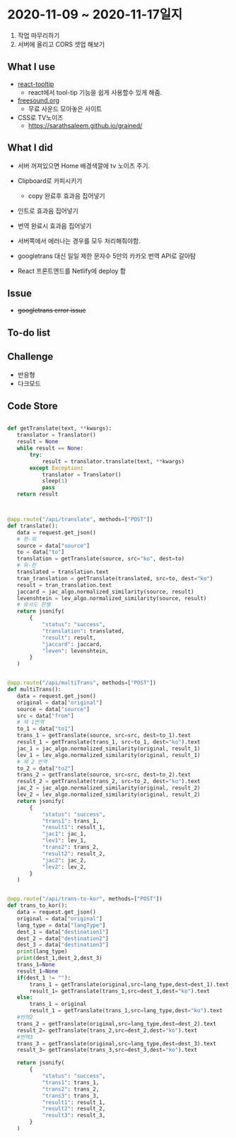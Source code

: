 # 2020-11-09 ~ 2020-11-17일지
1. 작업 마무리하기
2. 서버에 올리고 CORS 셋업 해보기

## What I use
- [react-tooltip](https://www.npmjs.com/package/react-tooltip)
    - react에서 tool-tip 기능을 쉽게 사용할수 있게 해줌.
- [freesound.org](https://freesound.org/)
    - 무료 사운드 모아놓은 사이트
- CSS로 TV노이즈
    - https://sarathsaleem.github.io/grained/

## What I did
- 서버 꺼져있으면 Home 배경색깔에 tv 노이즈 주기.
- Clipboard로 카피시키기
    - copy 완료후 효과음 집어넣기
- 인트로 효과음 집어넣기
- 번역 완료시 효과음 집어넣기
- 서버쪽에서 에러나는 경우를 모두 처리해줘야함.

- googletrans 대신 일일 제한 문자수 5만의 카카오 번역 API로 갈아탐
- React 프론트엔드를 Netlify에 deploy 함

## Issue
- ~~googletrans error issue~~
## To-do list

## Challenge
- 반응형
- 다크모드
## Code Store 
 ```python

 def getTranslate(text, **kwargs):
    translator = Translator()
    result = None
    while result == None:
        try:
            result = translator.translate(text, **kwargs)
        except Exception:
            translator = Translator()
            sleep(1)
            pass
    return result



 @app.route("/api/translate", methods=["POST"])
def translate():
    data = request.get_json()
    # 한-외
    source = data["source"]
    to = data["to"]
    translation = getTranslate(source, src="ko", dest=to)
    # 외-한
    translated = translation.text
    tran_translation = getTranslate(translated, src=to, dest="ko")
    result = tran_translation.text
    jaccard = jac_algo.normalized_similarity(source, result)
    levenshtein = lev_algo.normalized_similarity(source, result)
    # 유사도 판별
    return jsonify(
        {
            "status": "success",
            "translation": translated,
            "result": result,
            "jaccard": jaccard,
            "leven": levenshtein,
        }
    )


@app.route("/api/multiTrans", methods=["POST"])
def multiTrans():
    data = request.get_json()
    original = data["original"]
    source = data["source"]
    src = data["from"]
    # 제 1번역
    to_1 = data["to1"]
    trans_1 = getTranslate(source, src=src, dest=to_1).text
    result_1 = getTranslate(trans_1, src=to_1, dest="ko").text
    jac_1 = jac_algo.normalized_similarity(original, result_1)
    lev_1 = lev_algo.normalized_similarity(original, result_1)
    # 제 2 번역
    to_2 = data["to2"]
    trans_2 = getTranslate(source, src=src, dest=to_2).text
    result_2 = getTranslate(trans_2, src=to_2, dest="ko").text
    jac_2 = jac_algo.normalized_similarity(original, result_2)
    lev_2 = lev_algo.normalized_similarity(original, result_2)
    return jsonify(
        {
            "status": "success",
            "trans1": trans_1,
            "result1": result_1,
            "jac1": jac_1,
            "lev1": lev_1,
            "trans2": trans_2,
            "result2": result_2,
            "jac2": jac_2,
            "lev2": lev_2,
        }
    )


@app.route("/api/trans-to-kor", methods=["POST"])
def trans_to_kor():
    data = request.get_json()
    original = data["original"]
    lang_type = data["langType"]
    dest_1 = data["destination1"]
    dest_2 = data["destination2"]
    dest_3 = data["destination3"]
    print(lang_type)
    print(dest_1,dest_2,dest_3)
    trans_1=None
    result_1=None
    if(dest_1 != ""):
        trans_1 = getTranslate(original,src=lang_type,dest=dest_1).text
        result_1= getTranslate(trans_1,src=dest_1,dest="ko").text
    else:
        trans_1 = original
        result_1 = getTranslate(trans_1,src=lang_type,dest="ko").text
    #번역2
    trans_2 = getTranslate(original,src=lang_type,dest=dest_2).text
    result_2= getTranslate(trans_2,src=dest_2,dest="ko").text
    #번역3
    trans_3 = getTranslate(original,src=lang_type,dest=dest_3).text
    result_3= getTranslate(trans_3,src=dest_3,dest="ko").text

    return jsonify(
        {
            "status": "success",
            "trans1": trans_1,
            "trans2": trans_2,
            "trans3": trans_3,
            "result1": result_1,
            "result2": result_2,
            "result3": result_3,
        }
    )

 ```
